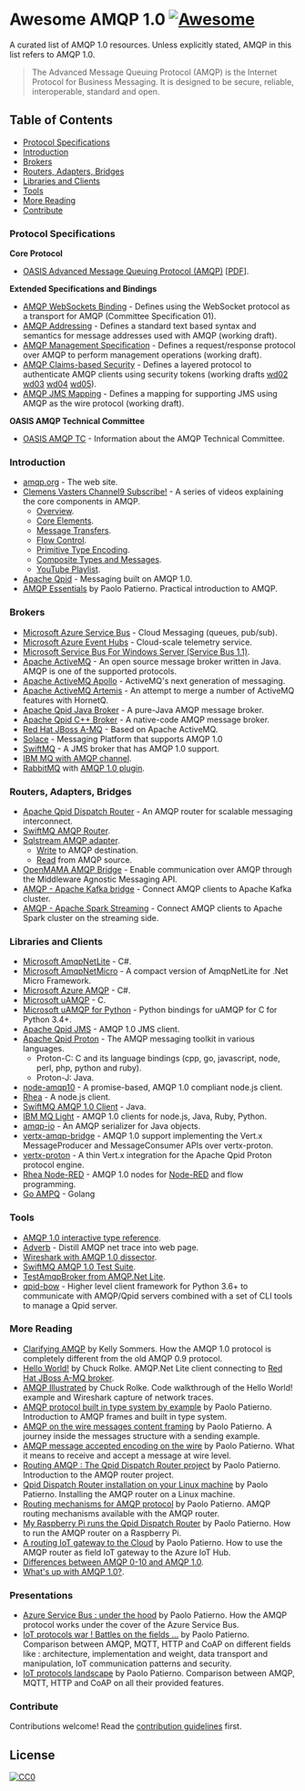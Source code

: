 # Awesome AMQP 1.0 [![Awesome](https://cdn.rawgit.com/sindresorhus/awesome/d7305f38d29fed78fa85652e3a63e154dd8e8829/media/badge.svg)](https://github.com/sindresorhus/awesome)
A curated list of AMQP 1.0 resources. Unless explicitly stated, AMQP in this list refers to AMQP 1.0.

> The Advanced Message Queuing Protocol (AMQP) is the Internet Protocol for Business Messaging. It is designed to be secure, reliable, interoperable, standard and open.

## Table of Contents

- [Protocol Specifications](#protocol-specifications)
- [Introduction](#introduction)
- [Brokers](#brokers)
- [Routers, Adapters, Bridges](#routers-adapters-bridges)
- [Libraries and Clients](#libraries-and-clients)
- [Tools](#tools)
- [More Reading](#more-reading)
- [Contribute](#contribute)


### Protocol Specifications

**Core Protocol**
* [OASIS Advanced Message Queuing Protocol (AMQP)](http://docs.oasis-open.org/amqp/core/v1.0/amqp-core-overview-v1.0.html) [[PDF](http://docs.oasis-open.org/amqp/core/v1.0/amqp-core-complete-v1.0.pdf)].

**Extended Specifications and Bindings**
* [AMQP WebSockets Binding](http://docs.oasis-open.org/amqp-bindmap/amqp-wsb/v1.0/amqp-wsb-v1.0.html) - Defines using the WebSocket protocol as a transport for AMQP (Committee Specification 01).
* [AMQP Addressing](https://www.oasis-open.org/committees/download.php/52063/amqp-addressing-v1.0-wd05.pdf) - Defines a standard text based syntax and semantics for message addresses used with AMQP (working draft).
* [AMQP Management Specification](https://www.oasis-open.org/committees/document.php?document_id=54441&wg_abbrev=amqp) - Defines a request/response protocol over AMQP to perform management operations (working draft).
* [AMQP Claims-based Security](https://www.oasis-open.org/committees/download.php/62097/amqp-cbs-v1.0-wd05.doc) - Defines a layered protocol to authenticate AMQP clients using security tokens (working drafts [wd02](https://www.oasis-open.org/committees/download.php/50506/amqp-cbs-v1%200-wd02%202013-08-12.doc) [wd03](https://www.oasis-open.org/committees/download.php/60412/amqp-cbs-v1.0-wd03.doc) [wd04](https://www.oasis-open.org/committees/download.php/61296/amqp-cbs-v1.0-wd04.doc) [wd05](https://www.oasis-open.org/committees/download.php/62097/amqp-cbs-v1.0-wd05.doc)).
* [AMQP JMS Mapping](https://www.oasis-open.org/committees/download.php/60251/amqp-bindmap-jms-v1.0-wd08.pdf) - Defines a mapping for supporting JMS using AMQP as the wire protocol (working draft).

**OASIS AMQP Technical Committee**
* [OASIS AMQP TC](https://www.oasis-open.org/committees/tc_home.php?wg_abbrev=amqp) - Information about the AMQP Technical Committee.


### Introduction

* [amqp.org](http://www.amqp.org/) - The web site.
* [Clemens Vasters Channel9 Subscribe!](https://channel9.msdn.com/Blogs/Subscribe) - A series of videos explaining the core components in AMQP.
  * [Overview](https://channel9.msdn.com/Blogs/Subscribe/The-AMQP-10-Protocol-16-Overview).
  * [Core Elements](https://channel9.msdn.com/Blogs/Subscribe/The-AMQP-10-Protocol-26-Core-Elements).
  * [Message Transfers](https://channel9.msdn.com/Blogs/Subscribe/The-AMQP-10-Protocol-36-Message-Transfers).
  * [Flow Control](https://channel9.msdn.com/Blogs/Subscribe/The-AMQP-10-Protocol-46-Flow-Control).
  * [Primitive Type Encoding](https://channel9.msdn.com/Blogs/Subscribe/The-AMQP-10-Protocol-56-Primitive-Type-Encoding).
  * [Composite Types and Messages](https://channel9.msdn.com/Blogs/Subscribe/The-AMQP-10-Protocol-66-Composite-Types-and-Messages).
  * [YouTube Playlist](https://www.youtube.com/watch?v=ODpeIdUdClc&list=PLmE4bZU0qx-wAP02i0I7PJWvDWoCytEjD).
* [Apache Qpid](https://qpid.apache.org/) - Messaging built on AMQP 1.0.
* [AMQP Essentials](https://dzone.com/refcardz/amqp-essentials) by Paolo Patierno. Practical introduction to AMQP.


### Brokers

* [Microsoft Azure Service Bus](https://azure.microsoft.com/en-us/services/service-bus/) - Cloud Messaging (queues, pub/sub).
* [Microsoft Azure Event Hubs](https://azure.microsoft.com/en-us/services/event-hubs/) - Cloud-scale telemetry service.
* [Microsoft Service Bus For Windows Server (Service Bus 1.1)](https://msdn.microsoft.com/en-us/library/dn282144.aspx).
* [Apache ActiveMQ](http://activemq.apache.org/) - An open source message broker written in Java. AMQP is one of the supported protocols.
* [Apache ActiveMQ Apollo](http://activemq.apache.org/apollo/) - ActiveMQ's next generation of messaging.
* [Apache ActiveMQ Artemis](http://activemq.apache.org/artemis/) - An attempt to merge a number of ActiveMQ features with HornetQ.
* [Apache Qpid Java Broker](http://qpid.apache.org/components/java-broker/) - A pure-Java AMQP message broker.
* [Apache Qpid C++ Broker](http://qpid.apache.org/components/cpp-broker/index.html) - A native-code AMQP message broker.
* [Red Hat JBoss A-MQ](https://www.redhat.com/en/technologies/jboss-middleware/amq) - Based on Apache ActiveMQ.
* [Solace](http://dev.solace.com/tech/amqp/) - Messaging Platform that supports AMQP 1.0
* [SwiftMQ](http://www.swiftmq.com) - A JMS broker that has AMQP 1.0 support.
* [IBM MQ with AMQP channel](https://www.ibm.com/support/knowledgecenter/SSFKSJ_8.0.0/com.ibm.mq.amqp.doc/amqp_support.htm).
* [RabbitMQ](https://www.rabbitmq.com) with [AMQP 1.0 plugin](https://github.com/rabbitmq/rabbitmq-amqp1.0).


### Routers, Adapters, Bridges

* [Apache Qpid Dispatch Router](http://qpid.apache.org/components/dispatch-router/index.html) - An AMQP router for scalable messaging interconnect.
* [SwiftMQ AMQP Router](http://www.swiftmq.com/products/amqprouter/index.html).
* [Sqlstream AMQP adapter](http://sqlstream.com/docs/int_amqpadapter.html).
  * [Write](http://sqlstream.com/docs/int_ecda_writing_amqp.html) to AMQP destination.
  * [Read](http://sqlstream.com/docs/int_ecda_reading_amqp.html) from AMQP source.
* [OpenMAMA AMQP Bridge](http://www.openmama.org/middleware-bridges) - Enable communication over AMQP through the Middleware Agnostic Messaging API.
* [AMQP - Apache Kafka bridge](https://github.com/strimzi/strimzi-kafka-bridge) - Connect AMQP clients to Apache Kafka cluster.
* [AMQP - Apache Spark Streaming](https://github.com/radanalyticsio/streaming-amqp) - Connect AMQP clients to Apache Spark cluster on the streaming side.


### Libraries and Clients

* [Microsoft AmqpNetLite](https://github.com/Azure/amqpnetlite) - C#.
* [Microsoft AmqpNetMicro](https://www.nuget.org/packages/AMQPNetMicro/) - A compact version of AmqpNetLite for .Net Micro Framework.
* [Microsoft Azure AMQP](https://github.com/Azure/azure-amqp) - C#.
* [Microsoft uAMQP](https://github.com/azure/azure-uamqp-c/) - C.
* [Microsoft uAMQP for Python](https://github.com/azure/azure-uamqp-python/) - Python bindings for uAMQP for C for Python 3.4+.
* [Apache Qpid JMS](https://qpid.apache.org/components/jms/) - AMQP 1.0 JMS client.
* [Apache Qpid Proton](https://qpid.apache.org/proton/index.html) - The AMQP messaging toolkit in various languages.
  * Proton-C: C and its language bindings (cpp, go, javascript, node, perl, php, python and ruby).
  * Proton-J: Java.
* [node-amqp10](https://github.com/noodlefrenzy/node-amqp10) - A promise-based, AMQP 1.0 compliant node.js client.
* [Rhea](https://github.com/grs/rhea) - A node.js client.
* [SwiftMQ AMQP 1.0 Client](http://www.swiftmq.com/products/client/index.html) - Java.
* [IBM MQ Light](https://developer.ibm.com/messaging/mq-light/) - AMQP 1.0 clients for node.js, Java, Ruby, Python.
* [amqp-io](https://github.com/xinchen10/amqp-io) - An AMQP serializer for Java objects.
* [vertx-amqp-bridge](https://github.com/vert-x3/vertx-amqp-bridge) - AMQP 1.0 support implementing the Vert.x MessageProducer and MessageConsumer APIs over vertx-proton.
* [vertx-proton](https://github.com/vert-x3/vertx-proton) - A thin Vert.x integration for the Apache Qpid Proton protocol engine.
* [Rhea Node-RED](https://github.com/ppatierno/rhea-node) - AMQP 1.0 nodes for [Node-RED](http://nodered.org/) and flow programming.
* [Go AMPQ](https://github.com/vcabbage/amqp) - Golang


### Tools

* [AMQP 1.0 interactive type reference](http://qpid.apache.org/amqp/type-reference.html).
* [Adverb](https://github.com/ChugR/Adverb) - Distill AMQP net trace into web page.
* [Wireshark with AMQP 1.0 dissector](https://www.wireshark.org/).
* [SwiftMQ AMQP 1.0 Test Suite](http://www.swiftmq.com/developers/amqp_testsuite/index.html).
* [TestAmqpBroker from AMQP.Net Lite](https://github.com/Azure/amqpnetlite/tree/master/test/TestAmqpBroker).
* [qpid-bow](https://github.com/Bynder/qpid-bow) - Higher level client framework for Python 3.6+ to communicate with AMQP/Qpid servers combined with a set of CLI tools to manage a Qpid server.


### More Reading

* [Clarifying AMQP](http://kellabyte.com/2012/10/20/clarifying-amqp/) by Kelly Sommers. How the AMQP 1.0 protocol is completely different from the old AMQP 0.9 protocol.
* [Hello World!](https://chugrolke.wordpress.com/2015/08/03/hello-world/) by Chuck Rolke. AMQP.Net Lite client connecting to [Red Hat JBoss A-MQ broker](https://access.redhat.com/documentation/en-US/Red_Hat_JBoss_A-MQ/6.2/index.html).
* [AMQP Illustrated](https://chugrolke.wordpress.com/2015/08/27/amqp-illustrated/) by Chuck Rolke. Code walkthrough of the Hello World! example and Wireshark capture of network traces.
* [AMQP protocol built in type system by example](https://paolopatierno.wordpress.com/2015/07/20/amqp-protocol-the-builtin-type-system-by-examples/) by Paolo Patierno. Introduction to AMQP frames and built in type system.
* [AMQP on the wire messages content framing](https://paolopatierno.wordpress.com/2015/07/23/amqp-on-the-wire-messages-content-framing/) by Paolo Patierno. A journey inside the messages structure with a sending example.
* [AMQP message accepted encoding on the wire](https://paolopatierno.wordpress.com/2015/07/24/amqp-message-accepted-encoding-on-the-wire/) by Paolo Patierno. What it means to receive and accept a message at wire level.
* [Routing AMQP : The Qpid Dispatch Router project](https://paolopatierno.wordpress.com/2016/03/21/routing-amqp-the-qpid-dispatch-router-project/) by Paolo Patierno. Introduction to the AMQP router project.
* [Qpid Dispatch Router installation on your Linux machine](https://paolopatierno.wordpress.com/2016/04/25/qpid-dispatch-router-installation-on-your-linux-machine/) by Paolo Patierno. Installing the AMQP router on a Linux machine.
* [Routing mechanisms for AMQP protocol](https://paolopatierno.wordpress.com/2016/05/10/routing-mechanisms-for-amqp-protocol/) by Paolo Patierno. AMQP routing mechanisms available with the AMQP router.
* [My Raspberry Pi runs the Qpid Dispatch Router](https://paolopatierno.wordpress.com/2016/05/14/my-raspberry-pi-runs-the-qpid-dispatch-router/) by Paolo Patierno. How to run the AMQP router on a Raspberry Pi.
* [A routing IoT gateway to the Cloud](https://paolopatierno.wordpress.com/2016/07/23/a-routing-iot-gateway-to-the-cloud/) by Paolo Patierno. How to use the AMQP router as field IoT gateway to the Azure IoT Hub.
* [Differences between AMQP 0-10 and AMQP 1.0](https://access.redhat.com/documentation/en-US/Red_Hat_Enterprise_MRG/3/html/Messaging_Programming_Reference/Differences_between_AMQP_0-10_and_AMQP_1.0.html).
* [What's up with AMQP 1.0?](http://blogs.mulesoft.com/dev/mule-dev/whats-up-with-amqp-1-0/).


### Presentations

* [Azure Service Bus : under the hood](http://www.slideshare.net/paolopat/azure-service-bus-under-the-hood) by Paolo Patierno. How the AMQP protocol works under the cover of the Azure Service Bus.
* [IoT protocols war ! Battles on the fields ...](http://www.slideshare.net/paolopat/internet-ofthingsprotocolswar) by Paolo Patierno. Comparison between AMQP, MQTT, HTTP and CoAP on different fields like : architecture, implementation and weight, data transport and manipulation, IoT communication patterns and security.
* [IoT protocols landscape](http://www.slideshare.net/paolopat/io-t-protocols-landscape) by Paolo Patierno. Comparison between AMQP, MQTT, HTTP and CoAP on all their provided features.


### Contribute

Contributions welcome! Read the [contribution guidelines](CONTRIBUTING.md) first.


## License

[![CC0](http://i.creativecommons.org/p/zero/1.0/88x31.png)](http://creativecommons.org/publicdomain/zero/1.0/)
